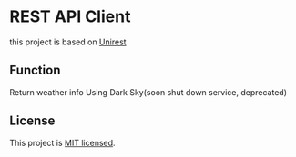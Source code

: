 # REST API Client
this project is based on [Unirest](https://github.com/Kong/unirest-java)
## Function
Return weather info Using Dark Sky(soon shut down service, deprecated)
## License
This project is [MIT licensed](./LICENSE.txt).
